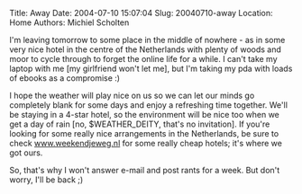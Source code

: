 Title: Away
Date: 2004-07-10 15:07:04
Slug: 20040710-away
Location: Home
Authors: Michiel Scholten

<p>I'm leaving tomorrow to some place in the middle of nowhere - as in some very nice hotel in the centre of the Netherlands with plenty of woods and moor to cycle through to forget the online life for a while. I can't take my laptop with me [my girlfriend won't let me], but I'm taking my pda with loads of ebooks as a compromise :)</p>
<p>I hope the weather will play nice on us so we can let our minds go completely blank for some days and enjoy a refreshing time together. We'll be staying in a 4-star hotel, so the environment will be nice too when we get a day of rain [no, $WEATHER_DEITY, that's no invitation]. If you're looking for some really nice arrangements in the Netherlands, be sure to check <a href="http://www.weekendjeweg.nl/">www.weekendjeweg.nl</a> for some really cheap hotels; it's where we got ours.</p>
<p>So, that's why I won't answer e-mail and post rants for a week. But don't worry, I'll be back ;)</p>